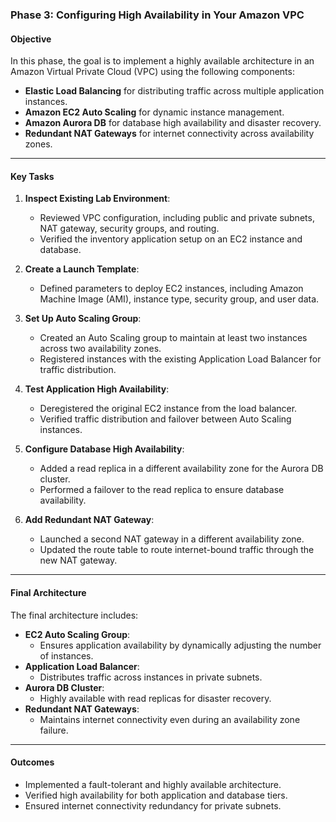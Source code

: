 ### **Phase 3: Configuring High Availability in Your Amazon VPC**

#### **Objective**
In this phase, the goal is to implement a highly available architecture in an Amazon Virtual Private Cloud (VPC) using the following components:
- **Elastic Load Balancing** for distributing traffic across multiple application instances.
- **Amazon EC2 Auto Scaling** for dynamic instance management.
- **Amazon Aurora DB** for database high availability and disaster recovery.
- **Redundant NAT Gateways** for internet connectivity across availability zones.

---

#### **Key Tasks**
1. **Inspect Existing Lab Environment**:
   - Reviewed VPC configuration, including public and private subnets, NAT gateway, security groups, and routing.
   - Verified the inventory application setup on an EC2 instance and database.

2. **Create a Launch Template**:
   - Defined parameters to deploy EC2 instances, including Amazon Machine Image (AMI), instance type, security group, and user data.

3. **Set Up Auto Scaling Group**:
   - Created an Auto Scaling group to maintain at least two instances across two availability zones.
   - Registered instances with the existing Application Load Balancer for traffic distribution.

4. **Test Application High Availability**:
   - Deregistered the original EC2 instance from the load balancer.
   - Verified traffic distribution and failover between Auto Scaling instances.

5. **Configure Database High Availability**:
   - Added a read replica in a different availability zone for the Aurora DB cluster.
   - Performed a failover to the read replica to ensure database availability.

6. **Add Redundant NAT Gateway**:
   - Launched a second NAT gateway in a different availability zone.
   - Updated the route table to route internet-bound traffic through the new NAT gateway.

---

#### **Final Architecture**
The final architecture includes:
- **EC2 Auto Scaling Group**:
  - Ensures application availability by dynamically adjusting the number of instances.
- **Application Load Balancer**:
  - Distributes traffic across instances in private subnets.
- **Aurora DB Cluster**:
  - Highly available with read replicas for disaster recovery.
- **Redundant NAT Gateways**:
  - Maintains internet connectivity even during an availability zone failure.

---

#### **Outcomes**
- Implemented a fault-tolerant and highly available architecture.
- Verified high availability for both application and database tiers.
- Ensured internet connectivity redundancy for private subnets.
